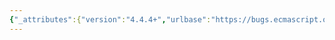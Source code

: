```yaml
---
{"_attributes":{"version":"4.4.4+","urlbase":"https://bugs.ecmascript.org/","maintainer":"dherman@mozilla.com"},"bug":{"bug_id":3875,"creation_ts":"2015-02-13 11:05:00 -0800","short_desc":"13.6.4.12: missing space","delta_ts":"2015-02-19 19:10:57 -0800","product":"Draft for 6th Edition","component":"editorial issue","version":"Rev 33: February 12, 2015 Draft","rep_platform":"All","op_sys":"All","bug_status":"RESOLVED","resolution":"FIXED","priority":"Normal","bug_severity":"normal","everconfirmed":true,"reporter":{"uid":"jmdyck","name":"Michael Dyck"},"assigned_to":{"uid":"allen","name":"Allen Wirfs-Brock"},"long_desc":[{"commentid":12559,"comment_count":0,"who":{"uid":"jmdyck","name":"Michael Dyck"},"bug_when":"2015-02-13 11:05:44 -0800","thetext":"In 13.6.4.12 \"Runtime Semantics: ForIn/OfHeadEvaluation (...)\",\nstep 2.c.i says:\n    Let status beTDZ.CreateMutableBinding(name, false).\n\nAfter \"be\", insert a space."},{"commentid":12575,"comment_count":1,"who":{"uid":"allen","name":"Allen Wirfs-Brock"},"bug_when":"2015-02-13 13:15:38 -0800","thetext":"fixed in rev34 editor's draft"},{"commentid":13066,"comment_count":2,"who":{"uid":"allen","name":"Allen Wirfs-Brock"},"bug_when":"2015-02-19 19:10:57 -0800","thetext":"fixed in rev34"}]}}
---
```

